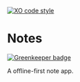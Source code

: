 [![XO code style](https://img.shields.io/badge/code_style-XO-5ed9c7.svg)](https://github.com/sindresorhus/xo)

# Notes

[![Greenkeeper badge](https://badges.greenkeeper.io/thiamsantos/notes-app.svg)](https://greenkeeper.io/)

A offline-first note app.
